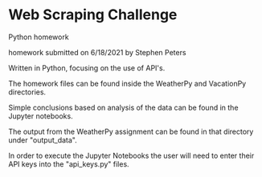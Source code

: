 # Web Scraping Challenge
Python homework

homework submitted on 6/18/2021 by Stephen Peters

Written in Python, focusing on the use of API's.

The homework files can be found inside the WeatherPy and VacationPy directories.

Simple conclusions based on analysis of the data can be found in the Jupyter notebooks.

The output from the WeatherPy assignment can be found in that directory under "output_data".

In order to execute the Jupyter Notebooks the user will need to enter their API keys into the "api_keys.py" files.
